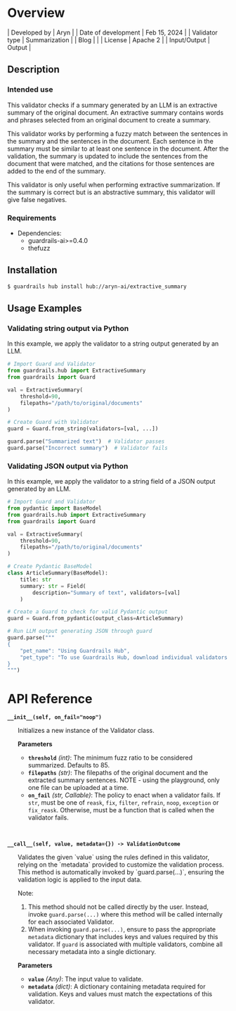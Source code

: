 # Overview

| Developed by | Aryn |
| Date of development | Feb 15, 2024 |
| Validator type | Summarization |
| Blog |  |
| License | Apache 2 |
| Input/Output | Output |

## Description

### Intended use
This validator checks if a summary generated by an LLM is an extractive summary of the original document. An extractive summary contains words and phrases selected from an original document to create a summary.

This validator works by performing a fuzzy match between the sentences in the summary and the sentences in the document. Each sentence in the summary must be similar to at least one sentence in the document. After the validation, the summary is updated to include the sentences from the document that were matched, and the citations for those sentences are added to the end of the summary.

This validator is only useful when performing extractive summarization. If the summary is correct but is an abstractive summary, this validator will give false negatives.

### Requirements

* Dependencies:
	- guardrails-ai>=0.4.0
    - thefuzz

## Installation

```bash
$ guardrails hub install hub://aryn-ai/extractive_summary
```

## Usage Examples

### Validating string output via Python

In this example, we apply the validator to a string output generated by an LLM.

```python
# Import Guard and Validator
from guardrails.hub import ExtractiveSummary
from guardrails import Guard

val = ExtractiveSummary(
    threshold=90,
    filepaths="/path/to/original/documents"
)

# Create Guard with Validator
guard = Guard.from_string(validators=[val, ...])

guard.parse("Summarized text")  # Validator passes
guard.parse("Incorrect summary")  # Validator fails
```

### Validating JSON output via Python

In this example, we apply the validator to a string field of a JSON output generated by an LLM.

```python
# Import Guard and Validator
from pydantic import BaseModel
from guardrails.hub import ExtractiveSummary
from guardrails import Guard

val = ExtractiveSummary(
    threshold=90,
    filepaths="/path/to/original/documents"
)

# Create Pydantic BaseModel
class ArticleSummary(BaseModel):
    title: str
    summary: str = Field(
        description="Summary of text", validators=[val]
    )

# Create a Guard to check for valid Pydantic output
guard = Guard.from_pydantic(output_class=ArticleSummary)

# Run LLM output generating JSON through guard
guard.parse("""
{
    "pet_name": "Using Guardrails Hub",
    "pet_type": "To use Guardrails Hub, download individual validators using the CLI and compose them together into guards."
}
""")
```

# API Reference

**`__init__(self, on_fail="noop")`**
<ul>
Initializes a new instance of the Validator class.

**Parameters**
- **`threshold`** *(int)*: The minimum fuzz ratio to be considered summarized.  Defaults to 85.
- **`filepaths`** *(str)*: The filepaths of the original document and the extracted summary sentences. NOTE - using the playground, only one file can be uploaded at a time.
- **`on_fail`** *(str, Callable)*: The policy to enact when a validator fails. If `str`, must be one of `reask`, `fix`, `filter`, `refrain`, `noop`, `exception` or `fix_reask`. Otherwise, must be a function that is called when the validator fails.
</ul>
<br/>

**`__call__(self, value, metadata={}) -> ValidationOutcome`**
<ul>
Validates the given `value` using the rules defined in this validator, relying on the `metadata` provided to customize the validation process. This method is automatically invoked by `guard.parse(...)`, ensuring the validation logic is applied to the input data.

Note:

1. This method should not be called directly by the user. Instead, invoke `guard.parse(...)` where this method will be called internally for each associated Validator.
2. When invoking `guard.parse(...)`, ensure to pass the appropriate `metadata` dictionary that includes keys and values required by this validator. If `guard` is associated with multiple validators, combine all necessary metadata into a single dictionary.

**Parameters**
- **`value`** *(Any)*: The input value to validate.
- **`metadata`** *(dict)*: A dictionary containing metadata required for validation. Keys and values must match the expectations of this validator.

</ul>
